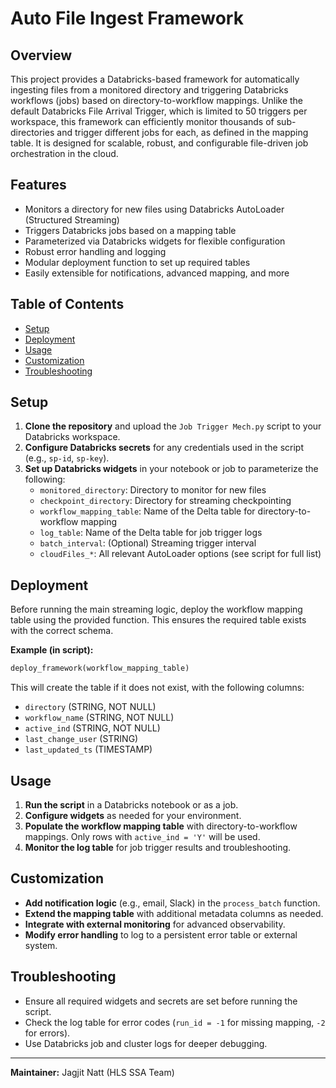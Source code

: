 # Auto File Ingest Framework

## Overview

This project provides a Databricks-based framework for automatically ingesting files from a monitored directory and triggering Databricks workflows (jobs) based on directory-to-workflow mappings. Unlike the default Databricks File Arrival Trigger, which is limited to 50 triggers per workspace, this framework can efficiently monitor thousands of sub-directories and trigger different jobs for each, as defined in the mapping table. It is designed for scalable, robust, and configurable file-driven job orchestration in the cloud.

## Features
- Monitors a directory for new files using Databricks AutoLoader (Structured Streaming)
- Triggers Databricks jobs based on a mapping table
- Parameterized via Databricks widgets for flexible configuration
- Robust error handling and logging
- Modular deployment function to set up required tables
- Easily extensible for notifications, advanced mapping, and more

## Table of Contents
- [Setup](#setup)
- [Deployment](#deployment)
- [Usage](#usage)
- [Customization](#customization)
- [Troubleshooting](#troubleshooting)

## Setup

1. **Clone the repository** and upload the `Job Trigger Mech.py` script to your Databricks workspace.
2. **Configure Databricks secrets** for any credentials used in the script (e.g., `sp-id`, `sp-key`).
3. **Set up Databricks widgets** in your notebook or job to parameterize the following:
   - `monitored_directory`: Directory to monitor for new files
   - `checkpoint_directory`: Directory for streaming checkpointing
   - `workflow_mapping_table`: Name of the Delta table for directory-to-workflow mapping
   - `log_table`: Name of the Delta table for job trigger logs
   - `batch_interval`: (Optional) Streaming trigger interval
   - `cloudFiles_*`: All relevant AutoLoader options (see script for full list)

## Deployment

Before running the main streaming logic, deploy the workflow mapping table using the provided function. This ensures the required table exists with the correct schema.

**Example (in script):**
```python
deploy_framework(workflow_mapping_table)
```

This will create the table if it does not exist, with the following columns:
- `directory` (STRING, NOT NULL)
- `workflow_name` (STRING, NOT NULL)
- `active_ind` (STRING, NOT NULL)
- `last_change_user` (STRING)
- `last_updated_ts` (TIMESTAMP)

## Usage

1. **Run the script** in a Databricks notebook or as a job.
2. **Configure widgets** as needed for your environment.
3. **Populate the workflow mapping table** with directory-to-workflow mappings. Only rows with `active_ind = 'Y'` will be used.
4. **Monitor the log table** for job trigger results and troubleshooting.

## Customization
- **Add notification logic** (e.g., email, Slack) in the `process_batch` function.
- **Extend the mapping table** with additional metadata columns as needed.
- **Integrate with external monitoring** for advanced observability.
- **Modify error handling** to log to a persistent error table or external system.

## Troubleshooting
- Ensure all required widgets and secrets are set before running the script.
- Check the log table for error codes (`run_id = -1` for missing mapping, `-2` for errors).
- Use Databricks job and cluster logs for deeper debugging.

---

**Maintainer:** Jagjit Natt (HLS SSA Team)
